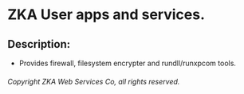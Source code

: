 # ZKA User apps and services.

## Description:

- Provides firewall, filesystem encrypter and rundll/runxpcom tools.

###### Copyright ZKA Web Services Co, all rights reserved.
